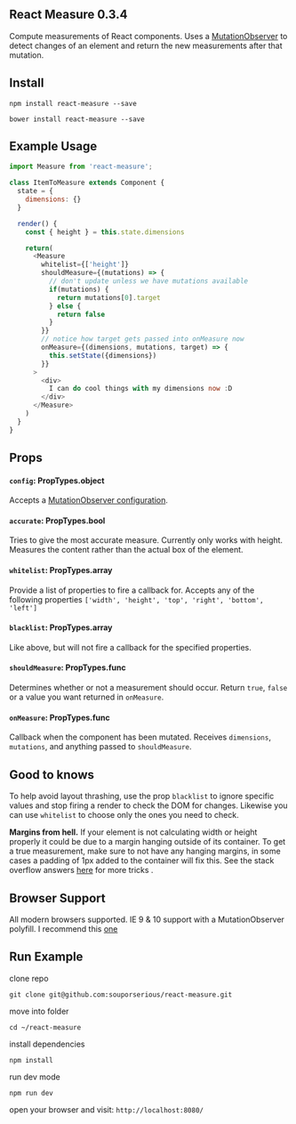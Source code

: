 ## React Measure 0.3.4

Compute measurements of React components. Uses a [MutationObserver](https://developer.mozilla.org/en-US/docs/Web/API/MutationObserver#MutationObserverInit) to detect changes of an element and return the new measurements after that mutation.

## Install

`npm install react-measure --save`

`bower install react-measure --save`

## Example Usage

```javascript
import Measure from 'react-measure';

class ItemToMeasure extends Component {
  state = {
    dimensions: {}
  }

  render() {
    const { height } = this.state.dimensions

    return(
      <Measure
        whitelist={['height']}
        shouldMeasure={(mutations) => {
          // don't update unless we have mutations available
          if(mutations) {
            return mutations[0].target
          } else {
            return false
          }
        }}
        // notice how target gets passed into onMeasure now
        onMeasure={(dimensions, mutations, target) => {
          this.setState({dimensions})
        }}
      >
        <div>
          I can do cool things with my dimensions now :D
        </div>
      </Measure>
    )
  }
}
```

## Props

#### `config`: PropTypes.object

Accepts a [MutationObserver configuration](https://developer.mozilla.org/en-US/docs/Web/API/MutationObserver#MutationObserverInit).

#### `accurate`: PropTypes.bool

Tries to give the most accurate measure. Currently only works with height. Measures the content rather than the actual box of the element.

#### `whitelist`: PropTypes.array

Provide a list of properties to fire a callback for. Accepts any of the following properties `['width', 'height', 'top', 'right', 'bottom', 'left']`

#### `blacklist`: PropTypes.array

Like above, but will not fire a callback for the specified properties.

#### `shouldMeasure`: PropTypes.func

Determines whether or not a measurement should occur. Return `true`, `false` or a value you want returned in `onMeasure`.

#### `onMeasure`: PropTypes.func

Callback when the component has been mutated. Receives `dimensions`, `mutations`, and anything passed to `shouldMeasure`.

## Good to knows
To help avoid layout thrashing, use the prop `blacklist` to ignore specific values and stop firing a render to check the DOM for changes. Likewise you can use `whitelist` to choose only the ones you need to check.

**Margins from hell.** If your element is not calculating width or height properly it could be due to a margin hanging outside of its container. To get a true measurement, make sure to not have any hanging margins, in some cases a padding of 1px added to the container will fix this. See the stack overflow answers [here](http://stackoverflow.com/questions/19718634/how-to-disable-margin-collapsing) for more tricks .

## Browser Support
All modern browsers supported. IE 9 & 10 support with a MutationObserver polyfill. I recommend this [one](https://github.com/megawac/MutationObserver.js)

## Run Example

clone repo

`git clone git@github.com:souporserious/react-measure.git`

move into folder

`cd ~/react-measure`

install dependencies

`npm install`

run dev mode

`npm run dev`

open your browser and visit: `http://localhost:8080/`
